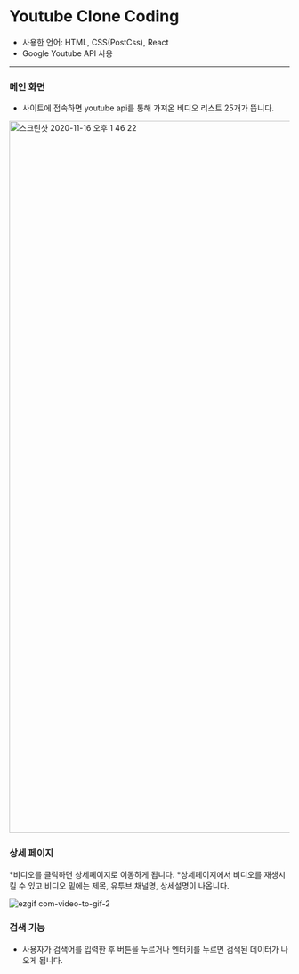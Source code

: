 # Youtube Clone Coding
* 사용한 언어: HTML, CSS(PostCss), React
* Google Youtube API 사용
--------------------------------------
### 메인 화면
* 사이트에 접속하면 youtube api를 통해 가져온 비디오 리스트 25개가 뜹니다.
<img width="1280" alt="스크린샷 2020-11-16 오후 1 46 22" src="https://user-images.githubusercontent.com/72989367/99214006-69886180-2812-11eb-914b-2958f00dccfd.png">

### 상세 페이지
*비디오를 클릭하면 상세페이지로 이동하게 됩니다.
*상세페이지에서 비디오를 재생시킬 수 있고 비디오 밑에는 제목, 유투브 채널명, 상세설명이 나옵니다.

![ezgif com-video-to-gif-2](https://user-images.githubusercontent.com/72989367/99217764-31861c00-281c-11eb-9013-046c54f5a4db.gif)

### 검색 기능
* 사용자가 검색어를 입력한 후 버튼을 누르거나 엔터키를 누르면 검색된 데이터가 나오게 됩니다.
